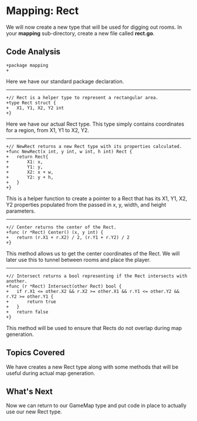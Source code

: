 # Mapping: Rect
We will now create a new type that will be used for digging out rooms. In your **mapping** sub-directory, create a new file called **rect.go**. 

## Code Analysis

```
+package mapping
+
```
Here we have our standard package declaration.

---
```
+// Rect is a helper type to represent a rectangular area.
+type Rect struct {
+	X1, Y1, X2, Y2 int
+}
```
Here we have our actual Rect type. This type simply contains coordinates for a region, from X1, Y1 to X2, Y2.

---
```
+// NewRect returns a new Rect type with its properties calculated.
+func NewRect(x int, y int, w int, h int) Rect {
+	return Rect{
+		X1: x,
+		Y1: y,
+		X2: x + w,
+		Y2: y + h,
+	}
+}
```
This is a helper function to create a pointer to a Rect that has its X1, Y1, X2, Y2 properties populated from the passed in x, y, width, and height parameters.

---
```
+// Center returns the center of the Rect.
+func (r *Rect) Center() (x, y int) {
+	return (r.X1 + r.X2) / 2, (r.Y1 + r.Y2) / 2
+}
```
This method allows us to get the center coordinates of the Rect. We will later use this to tunnel between rooms and place the player.

---
```
+// Intersect returns a bool representing if the Rect intersects with another.
+func (r *Rect) Intersect(other Rect) bool {
+	if r.X1 <= other.X2 && r.X2 >= other.X1 && r.Y1 <= other.Y2 && r.Y2 >= other.Y1 {
+		return true
+	}
+	return false
+}
```
This method will be used to ensure that Rects do not overlap during map generation.

## Topics Covered
We have creates a new Rect type along with some methods that will be useful during actual map generation.

## What's Next
Now we can return to our GameMap type and put code in place to actually use our new Rect type.
